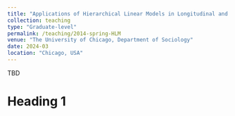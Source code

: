 ```yaml
---
title: "Applications of Hierarchical Linear Models in Longitudinal and Multilevel Research"
collection: teaching
type: "Graduate-level"
permalink: /teaching/2014-spring-HLM
venue: "The University of Chicago, Department of Sociology"
date: 2024-03
location: "Chicago, USA"
---
```


TBD

Heading 1
======

